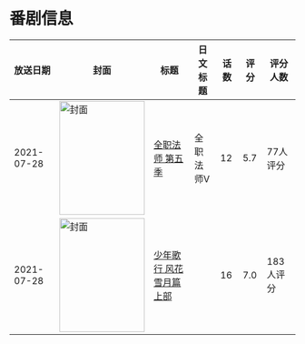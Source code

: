 # 番剧信息

|放送日期|封面|标题|日文标题|话数|评分|评分人数|
|---|---|---|---|---|---|---|
|2021-07-28|<img src="https://lain.bgm.tv/pic/cover/c/c7/cc/309838_rrnE3.jpg" alt="封面" style="width:150px;height:200px;object-fit:cover;">|[全职法师 第五季](https://bangumi.tv/subject/309838)|全职法师V|12|5.7|77人评分|
|2021-07-28|<img src="https://lain.bgm.tv/pic/cover/c/51/fd/283782_5b9bZ.jpg" alt="封面" style="width:150px;height:200px;object-fit:cover;">|[少年歌行 风花雪月篇 上部](https://bangumi.tv/subject/283782)||16|7.0|183人评分|
